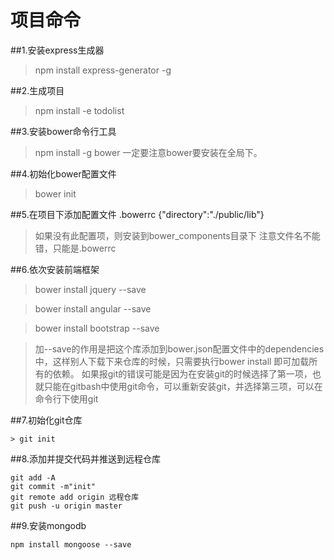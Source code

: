 # 项目命令
##1.安装express生成器
> npm install express-generator -g

##2.生成项目
> npm install -e todolist

##3.安装bower命令行工具
> npm install -g bower
>一定要注意bower要安装在全局下。

##4.初始化bower配置文件
> bower init

##5.在项目下添加配置文件 .bowerrc
{"directory":"./public/lib"}
> 如果没有此配置项，则安装到bower_components目录下
> 注意文件名不能错，只能是.bowerrc

##6.依次安装前端框架
> bower install jquery --save

> bower install angular --save

> bower install bootstrap --save

>加--save的作用是把这个库添加到bower.json配置文件中的dependencies中，这样别人下载下来仓库的时候，只需要执行bower install 即可加载所有的依赖。
>如果报git的错误可能是因为在安装git的时候选择了第一项，也就只能在gitbash中使用git命令，可以重新安装git，并选择第三项，可以在命令行下使用git

##7.初始化git仓库
```
> git init
```

##8.添加并提交代码并推送到远程仓库
```
git add -A
git commit -m"init"
git remote add origin 远程仓库
git push -u origin master
```

##9.安装mongodb
```
npm install mongoose --save
```